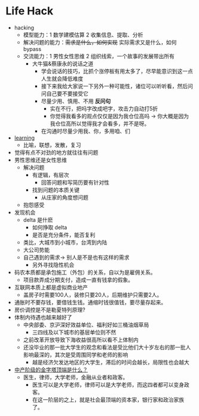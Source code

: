# Life Hack
+ hacking
    * 模型能力：1 数学建模估算 2 收集信息、提取、分析
    * 解决问题的能力：~~需求是什么，如何实现~~ 实际需求又是什么，如何bypass
    * 交流能力：1 男性女性思维 2 组织线索，一个故事的发展带出所有
        - 大牛猫&蔡康永的说话之道
            + 学会说话的技巧，比抓个涨停板有用太多了，尽早能意识到这一点人生就会降低难度
            + 接下来我给大家说一下另外一种可能性，诸位可以听听看，然后问问自己要不要接受它
            + 尽量少用、慎用、不用 __反问句__
                * 实在不行，把吗字改成吧字，攻击力自动打5折
                * 你觉得我看多的观点仅仅是因为我仓位高吗 -> 你大概是因为我仓位高所以觉得我才会看多，并不是呀。
            + 在沟通时尽量少用我、你，多用咱、们
+ [learning](./checklist-for-learning.md)
    + 比喻，联想，发散，复习
+ 觉得有点不对劲的地方就往往有问题
+ 男性思维还是女性思维
    * 解决问题
        - 有逻辑，有层次
            + 回答问题和写简历要有针对性
        - 找到问题的本质关键
            + 从庄家的角度想问题
    * 抱怨感受
+ 发现机会
    * delta 是什麽
        - 如何挣取 delta
        - 是否是充分条件，能否复利
    * 类比，大城市到小城市，台湾到内陆
    * 大公司势能
    * 自己遇到的需求-> 别人是不是也有这样的需求
        - 另外寻找隐性机会
+ 码农本质都是承包施工（外包）的关系，自以为是雇佣关系。
    * 项目款弄成分期支付，造成一直有钱拿的假象。
+ 互联网本质上都是虚拟商业地产
    * 盖房子时需要100人，装修只要20人，后期维护只需要2人。
+ 通胀时不要存钱，要借钱生钱。通缩时钱很值钱，要尽量存起来。
+ 房价调控是不是勒夏特列原理?
+ 体制内待遇也越来越好了
    * 中央部委、京沪深好效益单位、福利好如三桶油烟草局
        - 三四线及以下城市的基层单位则不然
    * 之前改革开放导致下海收益很高所以看不上体制内
    * 还没毕业的那一批大学生的观念和看法是受比他们大十岁左右的那一批人影响最深的，其次是受周围同学和老师的影响
        - 越是经济欠发达地区的大学生，滞后的时间会越长，局限性也会越大
+ [中产阶级的金字塔顶端是什么？](https://www.zhihu.com/question/293696289/answer/652428101)
    * 医生，律师，大学老师，金融从业者和政客。
        - 医生可以是大学老师，律师可以是大学老师，而这四者都可以变身政客。
        - 在这一阶层的之上，就是社会最顶端的资本家，银行家和政治家族了。